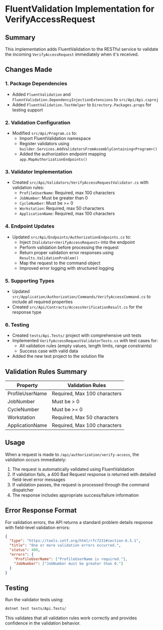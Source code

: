 # FluentValidation Implementation for VerifyAccessRequest

## Summary

This implementation adds FluentValidation to the RESTful service to validate the incoming `VerifyAccessRequest` immediately when it's received.

## Changes Made

### 1. Package Dependencies
- Added `FluentValidation` and `FluentValidation.DependencyInjectionExtensions` to `src/Api/Api.csproj`
- Added `FluentValidation.TestHelper` to `Directory.Packages.props` for testing support

### 2. Validation Configuration
- Modified `src/Api/Program.cs` to:
  - Import FluentValidation namespace
  - Register validators using `builder.Services.AddValidatorsFromAssemblyContaining<Program>()`
  - Added the authorization endpoint mapping `app.MapAuthorizationEndpoints()`

### 3. Validator Implementation
- Created `src/Api/Validators/VerifyAccessRequestValidator.cs` with validation rules:
  - `ProfileUserName`: Required, max 100 characters
  - `JobNumber`: Must be greater than 0
  - `CycleNumber`: Must be >= 0
  - `Workstation`: Required, max 50 characters
  - `ApplicationName`: Required, max 100 characters

### 4. Endpoint Updates
- Updated `src/Api/Endpoints/AuthorizationEndpoints.cs` to:
  - Inject `IValidator<VerifyAccessRequest>` into the endpoint
  - Perform validation before processing the request
  - Return proper validation error responses using `Results.ValidationProblem()`
  - Map the request to the command object
  - Improved error logging with structured logging

### 5. Supporting Types
- Updated `src/Application/Authorization/Commands/VerifyAccessCommand.cs` to include all required properties
- Created `src/Api/Contracts/AccessVerificationResult.cs` for the response type

### 6. Testing
- Created `tests/Api.Tests/` project with comprehensive unit tests
- Implemented `VerifyAccessRequestValidatorTests.cs` with test cases for:
  - All validation rules (empty values, length limits, range constraints)
  - Success case with valid data
- Added the new test project to the solution file

## Validation Rules Summary

| Property | Validation Rules |
|----------|------------------|
| ProfileUserName | Required, Max 100 characters |
| JobNumber | Must be > 0 |
| CycleNumber | Must be >= 0 |
| Workstation | Required, Max 50 characters |
| ApplicationName | Required, Max 100 characters |

## Usage

When a request is made to `/api/authorization/verify-access`, the validation occurs immediately:

1. The request is automatically validated using FluentValidation
2. If validation fails, a 400 Bad Request response is returned with detailed field-level error messages
3. If validation passes, the request is processed through the command dispatcher
4. The response includes appropriate success/failure information

## Error Response Format

For validation errors, the API returns a standard problem details response with field-level validation errors:

```json
{
  "type": "https://tools.ietf.org/html/rfc7231#section-6.5.1",
  "title": "One or more validation errors occurred.",
  "status": 400,
  "errors": {
    "ProfileUserName": ["ProfileUserName is required."],
    "JobNumber": ["JobNumber must be greater than 0."]
  }
}
```

## Testing

Run the validator tests using:
```bash
dotnet test tests/Api.Tests/
```

This validates that all validation rules work correctly and provides confidence in the validation behavior.
